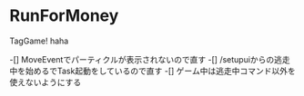 # RunForMoney
TagGame! haha

-[] MoveEventでパーティクルが表示されないので直す
-[] /setupuiからの逃走中を始めるでTask起動をしているので直す
-[] ゲーム中は逃走中コマンド以外を使えないようにする
